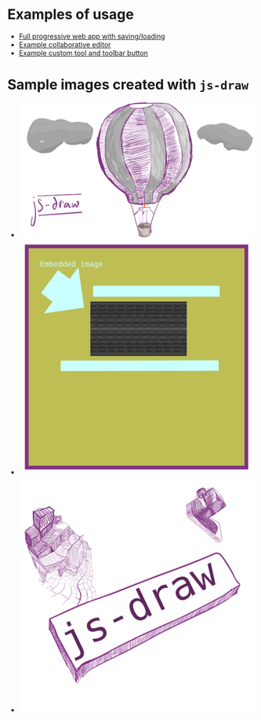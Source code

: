# Examples of usage
 * [Full progressive web app with saving/loading](./example/README.md)
 * [Example collaborative editor](./example-collaborative/index.md)
 * [Example custom tool and toolbar button](./example-custom-tools/index.md)

# Sample images created with `js-draw`
 * [![Drawing: Hot air balloon with js-draw written to the left.](./img/sample/sample-1.svg)](./img/sample/sample-1.svg)
 * [![Drawing: embedded image labels an arrow pointing to an autosterogram.](./img/sample/sample-2.svg)](./img/sample/sample-2.svg)
 * [![Drawing: js-draw written, surrounded by shapes.](./img/sample/sample-3.svg)](./img/sample/sample-3.svg)

